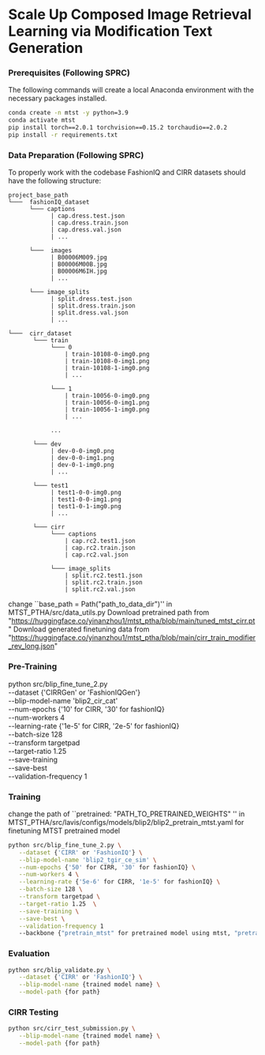 
# Scale Up Composed Image Retrieval Learning via Modification Text Generation



### Prerequisites (Following SPRC)

	
The following commands will create a local Anaconda environment with the necessary packages installed.

```bash
conda create -n mtst -y python=3.9
conda activate mtst
pip install torch==2.0.1 torchvision==0.15.2 torchaudio==2.0.2
pip install -r requirements.txt
```


### Data Preparation (Following SPRC)

To properly work with the codebase FashionIQ and CIRR datasets should have the following structure:

```
project_base_path
└───  fashionIQ_dataset
      └─── captions
            | cap.dress.test.json
            | cap.dress.train.json
            | cap.dress.val.json
            | ...
            
      └───  images
            | B00006M009.jpg
            | B00006M00B.jpg
            | B00006M6IH.jpg
            | ...
            
      └─── image_splits
            | split.dress.test.json
            | split.dress.train.json
            | split.dress.val.json
            | ...

└───  cirr_dataset  
       └─── train
            └─── 0
                | train-10108-0-img0.png
                | train-10108-0-img1.png
                | train-10108-1-img0.png
                | ...
                
            └─── 1
                | train-10056-0-img0.png
                | train-10056-0-img1.png
                | train-10056-1-img0.png
                | ...
                
            ...
            
       └─── dev
            | dev-0-0-img0.png
            | dev-0-0-img1.png
            | dev-0-1-img0.png
            | ...
       
       └─── test1
            | test1-0-0-img0.png
            | test1-0-0-img1.png
            | test1-0-1-img0.png 
            | ...
       
       └─── cirr
            └─── captions
                | cap.rc2.test1.json
                | cap.rc2.train.json
                | cap.rc2.val.json
                
            └─── image_splits
                | split.rc2.test1.json
                | split.rc2.train.json
                | split.rc2.val.json
```

change ``base_path = Path("path_to_data_dir")'' in MTST_PTHA/src/data_utils.py
Download pretrained path from "https://huggingface.co/yinanzhou1/mtst_ptha/blob/main/tuned_mtst_cirr.pt"
Download generated finetuning data from "https://huggingface.co/yinanzhou1/mtst_ptha/blob/main/cirr_train_modifier_rev_long.json"
### Pre-Training



python src/blip_fine_tune_2.py \
   --dataset {'CIRRGen' or 'FashionIQGen'} \
   --blip-model-name 'blip2_cir_cat' \
   --num-epochs {'10' for CIRR, '30' for fashionIQ} \
   --num-workers 4 \
   --learning-rate {'1e-5' for CIRR, '2e-5' for fashionIQ} \
   --batch-size 128 \
   --transform targetpad \
   --target-ratio 1.25  \
   --save-training \
   --save-best \
   --validation-frequency 1 

### Training

change the path of ``pretrained: "PATH_TO_PRETRAINED_WEIGHTS" '' in MTST_PTHA/src/lavis/configs/models/blip2/blip2_pretrain_mtst.yaml for finetuning MTST pretrained model

```sh
python src/blip_fine_tune_2.py \
   --dataset {'CIRR' or 'FashionIQ'} \
   --blip-model-name 'blip2_tgir_ce_sim' \
   --num-epochs {'50' for CIRR, '30' for fashionIQ} \
   --num-workers 4 \
   --learning-rate {'5e-6' for CIRR, '1e-5' for fashionIQ} \
   --batch-size 128 \
   --transform targetpad \
   --target-ratio 1.25  \
   --save-training \
   --save-best \
   --validation-frequency 1 
   --backbone {"pretrain_mtst" for pretrained model using mtst, "pretrain" for initialized model from blip-2}
```

### Evaluation


```sh
python src/blip_validate.py \
   --dataset {'CIRR' or 'FashionIQ'} \
   --blip-model-name {trained model name} \
   --model-path {for path} 
```

### CIRR Testing

```sh
python src/cirr_test_submission.py \
   --blip-model-name {trained model name} \
   --model-path {for path} 
```


